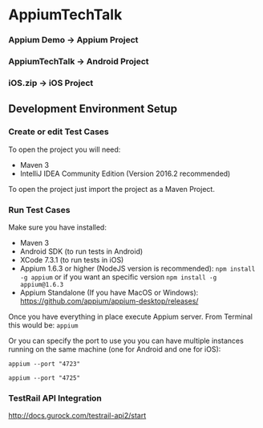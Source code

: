 # AppiumTechTalk

### Appium Demo -> Appium Project
### AppiumTechTalk -> Android Project
### iOS.zip -> iOS Project

## Development Environment Setup

### Create or edit Test Cases
To open the project you will need:

* Maven 3
* IntelliJ IDEA Community Edition (Version 2016.2 recommended)

To open the project just import the project as a Maven Project.

### Run Test Cases

Make sure you have installed:

* Maven 3
* Android SDK (to run tests in Android)
* XCode 7.3.1 (to run tests in iOS)
* Appium 1.6.3 or higher (NodeJS version is recommended): `npm install -g appium` or if you want an specific version `npm install -g appium@1.6.3`
* Appium Standalone (If you have MacOS or Windows): https://github.com/appium/appium-desktop/releases/

Once you have everything in place execute Appium server. From Terminal this would be:
`appium`

Or you can specify the port to use you you can have multiple instances running on the same machine (one for Android and one for iOS):

`appium --port "4723"`

`appium --port "4725"`

### TestRail API Integration

http://docs.gurock.com/testrail-api2/start

